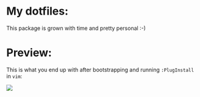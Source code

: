 # My dotfiles:

This package is grown with time and pretty personal :-)

# Preview:

This is what you end up with after bootstrapping and running `:PlugInstall` in `vim`:

![](https://img42.com/BBSEs+)

